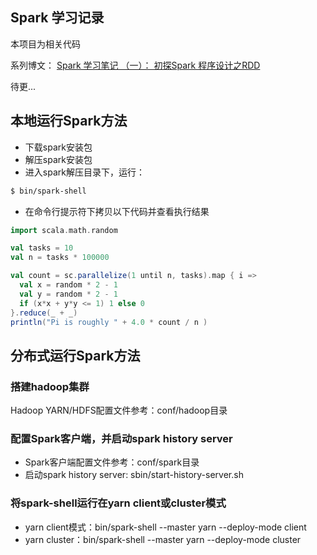 ## Spark 学习记录
本项目为相关代码

系列博文：
[Spark 学习笔记 （一）： 初探Spark 程序设计之RDD
](https://www.cnblogs.com/shawshawwan/p/10279673.html)

待更...



## 本地运行Spark方法
  - 下载spark安装包
  - 解压spark安装包
  - 进入spark解压目录下，运行：
  ```bash
  $ bin/spark-shell
  ```
  - 在命令行提示符下拷贝以下代码并查看执行结果
  ```scala
  import scala.math.random

  val tasks = 10
  val n = tasks * 100000

  val count = sc.parallelize(1 until n, tasks).map { i =>
    val x = random * 2 - 1
    val y = random * 2 - 1
    if (x*x + y*y <= 1) 1 else 0
  }.reduce(_ + _)
  println("Pi is roughly " + 4.0 * count / n )
  ```
## 分布式运行Spark方法
  ### 搭建hadoop集群
  Hadoop YARN/HDFS配置文件参考：conf/hadoop目录

  ### 配置Spark客户端，并启动spark history server
  - Spark客户端配置文件参考：conf/spark目录
  - 启动spark history server: sbin/start-history-server.sh

  ### 将spark-shell运行在yarn client或cluster模式
  - yarn client模式：bin/spark-shell --master yarn --deploy-mode client
  - yarn cluster：bin/spark-shell --master yarn --deploy-mode cluster
